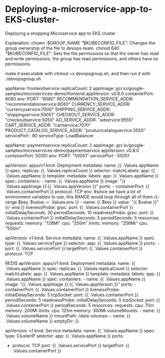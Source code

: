 # Deploying-a-microservice-app-to-EKS-cluster-
Deploying a shopping Microservice app to EKS cluster



Explanation:
chown :$GROUP_NAME "$KUBECONFIG_FILE": Changes the group ownership of the file to devops-team.
chmod 640 "$KUBECONFIG_FILE": Sets the file permissions so that the owner has read and write permissions, the group has read permissions, and others have no permissions.

make it executable with chmod +x devopsgroup.sh, and then run it with ./devopsgroup.sh

appName: frontendservice
replicaCount: 2
appImage: gcr.io/google-samples/microservices-demo/frontend
appVersion: v0.8.0
containerPort: 8080
env:
  PORT: "8080"
  RECOMMENDATION_SERVICE_ADDR: "recommendationservice:8080"
  CURRENCY_SERVICE_ADDR: "currencyservice:7000"
  SHIPPING_SERVICE_ADDR: "shippingservice:50051"
  CHECKOUT_SERVICE_ADDR:  "checkoutservice:5050"
  AD_SERVICE_ADDR:    "adservice:9555"
  CART_SERVICE_ADDR:  "cartservice:7070"
  PRODUCT_CATALOG_SERVICE_ADDR: "productcatalogservice:3550"
servicePort : 80
serviceType: LoadBalancer














appName: paymentservice
replicaCount: 2
appImage: gcr.io/google-samples/microservices-demo/paymentservice
appVersion: v0.8.0
containerPort: 50051
env:
  PORT: "50051"
servicePort : 50051


apiVersion: apps/v1
kind: Deployment
metadata:
  name: {{ .Values.appName }}
spec:
  replicas: {{ .Values.replicaCount }}
  selector:
    matchLabels:
      app: {{ .Values.appName }}
  template:
    metadata:
      labels:
        app: {{ .Values.appName }}
    spec:
      containers:
        - name: {{ .Values.appName }}
          image: "{{ .Values.appImage }}:{{ .Values.appVersion }}"
          ports:
            - containerPort: {{ .Values.containerPort }}
              protocol: TCP
          env:  #since we have a lot of environment variables to use, this RANGE would loop through all of them 
            {{- range $key, $value := .Values.env }}
            - name: {{ $key }}
              value: "{{ $value }}"
            {{- end }}
          livenessProbe:
            grpc:
              port: {{ .Values.containerPort }}
            initialDelaySeconds: 30
            periodSeconds: 10
          readinessProbe:
            grpc:
              port: {{ .Values.containerPort }}
            initialDelaySeconds: 5
            periodSeconds: 5
          resources:
            requests:
              memory: "128Mi"
              cpu: "250m"
            limits:
              memory: "256Mi"
              cpu: "500m"


apiVersion: v1
kind: Service
metadata:
  name: {{ .Values.appName }}
spec:
  type: {{ .Values.serviceType }}
  selector: 
    app: {{ .Values.appName }}
  ports:
    - port: {{ .Values.servicePort }}
      targetPort: {{ .Values.containerPort }}
      protocol: TCP



REDIS
apiVersion: apps/v1
kind: Deployment
metadata:
  name: {{ .Values.appName }}
spec:
  replicas: {{ .Values.replicaCount }}
  selector:
    matchLabels:
      app: {{ .Values.appName }}
  template:
    metadata:
      labels:
        app: {{ .Values.appName }}
    spec:
      containers:
      - name: {{ .Values.appName }}
        image: "{{ .Values.appImage }}:{{ .Values.appVersion }}"
        ports:
        - containerPort: {{ .Values.containerPort }}
        livenessProbe:
          initialDelaySeconds: 5
          tcpSocket:
            port: {{ .Values.containerPort }}
          periodSeconds: 5
        readinessProbe:
          initialDelaySeconds: 5
          tcpSocket:
            port: {{ .Values.containerPort }}
          periodSeconds: 5
        resources:
          requests: 
            cpu: 70m
            memory: 200Mi
          limits:
            cpu: 125m
            memory: 300Mi
        volumeMounts:
        - name:  {{ .Values.volumeName }}
          mountPath: /data
      volumes:
      - name:  {{ .Values.volumeName }}
        emptyDir: {}


apiVersion: v1
kind: Service
metadata:
  name: {{ .Values.appName }}
spec:
  type: ClusterIP
  selector:
    app: {{ .Values.appName }}
  ports:
  - protocol: TCP
    port: {{ .Values.servicePort }}
    targetPort: {{ .Values.containerPort }}

